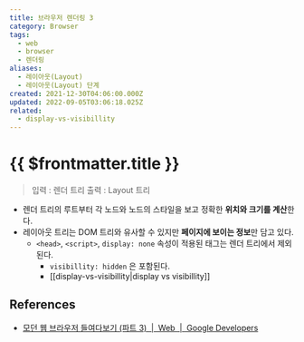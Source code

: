 ```yaml
---
title: 브라우저 렌더링 3
category: Browser
tags:
  - web
  - browser
  - 렌더링
aliases:
  - 레이아웃(Layout)
  - 레이아웃(Layout) 단계
created: 2021-12-30T04:06:00.000Z
updated: 2022-09-05T03:06:18.025Z
related:
  - display-vs-visibillity
---
```


# {{ $frontmatter.title }}

> 입력 : 렌더 트리
> 출력 : Layout 트리

- 렌더 트리의 루트부터 각 노드와 노드의 스타일을 보고 정확한 **위치와 크기를 계산**한다.
- 레이아웃 트리는 DOM 트리와 유사할 수 있지만 **페이지에 보이는 정보**만 담고 있다.
  - `<head>`, `<script>`, `display: none` 속성이 적용된 태그는 렌더 트리에서 제외된다.
    - `visibillity: hidden` 은 포함된다.
    - [[display-vs-visibillity|display vs visibillity]]

## References

- [모던 웹 브라우저 들여다보기 (파트 3)  |  Web  |  Google Developers](https://developers.google.com/web/updates/2018/09/inside-browser-part3?hl=ko#%EB%A0%88%EC%9D%B4%EC%95%84%EC%9B%83)

